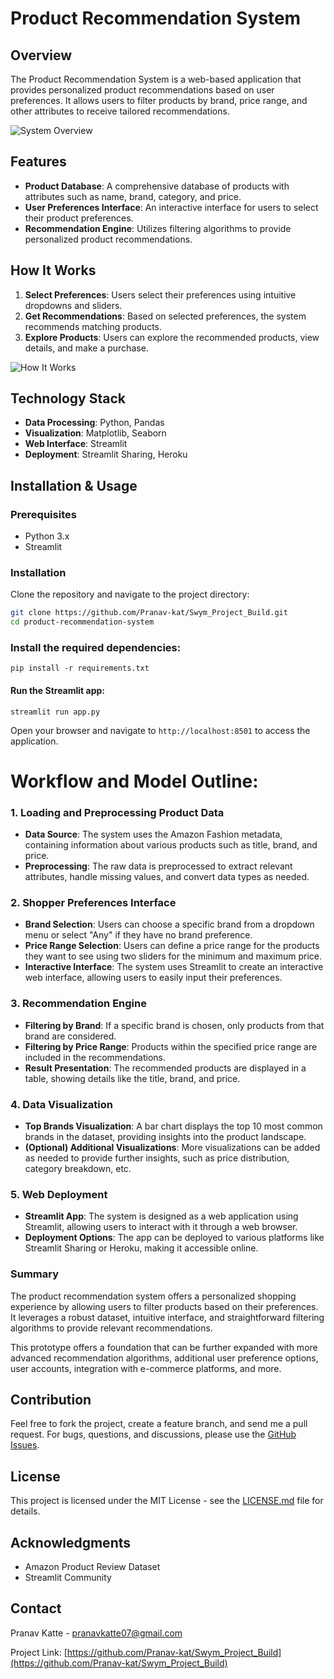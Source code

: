 # Product Recommendation System

## Overview

The Product Recommendation System is a web-based application that provides personalized product recommendations based on user preferences. It allows users to filter products by brand, price range, and other attributes to receive tailored recommendations.

![System Overview](images/overview.png) <!-- Add an image illustrating the overview of the system -->

## Features

- **Product Database**: A comprehensive database of products with attributes such as name, brand, category, and price.
- **User Preferences Interface**: An interactive interface for users to select their product preferences.
- **Recommendation Engine**: Utilizes filtering algorithms to provide personalized product recommendations.

## How It Works

1. **Select Preferences**: Users select their preferences using intuitive dropdowns and sliders.
2. **Get Recommendations**: Based on selected preferences, the system recommends matching products.
3. **Explore Products**: Users can explore the recommended products, view details, and make a purchase.

![How It Works](images/how_it_works.png) <!-- Add an image illustrating how the system works -->

## Technology Stack

- **Data Processing**: Python, Pandas
- **Visualization**: Matplotlib, Seaborn
- **Web Interface**: Streamlit
- **Deployment**: Streamlit Sharing, Heroku

## Installation & Usage

### Prerequisites

- Python 3.x
- Streamlit

### Installation

Clone the repository and navigate to the project directory:

```bash
git clone https://github.com/Pranav-kat/Swym_Project_Build.git
cd product-recommendation-system
```
### Install the required dependencies:

`pip install -r requirements.txt`

#### Run the Streamlit app:

`streamlit run app.py`

Open your browser and navigate to `http://localhost:8501` to access the application.

# Workflow and Model Outline:
### 1. **Loading and Preprocessing Product Data**
   - **Data Source**: The system uses the Amazon Fashion metadata, containing information about various products such as title, brand, and price.
   - **Preprocessing**: The raw data is preprocessed to extract relevant attributes, handle missing values, and convert data types as needed.

### 2. **Shopper Preferences Interface**
   - **Brand Selection**: Users can choose a specific brand from a dropdown menu or select "Any" if they have no brand preference.
   - **Price Range Selection**: Users can define a price range for the products they want to see using two sliders for the minimum and maximum price.
   - **Interactive Interface**: The system uses Streamlit to create an interactive web interface, allowing users to easily input their preferences.

### 3. **Recommendation Engine**
   - **Filtering by Brand**: If a specific brand is chosen, only products from that brand are considered.
   - **Filtering by Price Range**: Products within the specified price range are included in the recommendations.
   - **Result Presentation**: The recommended products are displayed in a table, showing details like the title, brand, and price.

### 4. **Data Visualization**
   - **Top Brands Visualization**: A bar chart displays the top 10 most common brands in the dataset, providing insights into the product landscape.
   - **(Optional) Additional Visualizations**: More visualizations can be added as needed to provide further insights, such as price distribution, category breakdown, etc.

### 5. **Web Deployment**
   - **Streamlit App**: The system is designed as a web application using Streamlit, allowing users to interact with it through a web browser.
   - **Deployment Options**: The app can be deployed to various platforms like Streamlit Sharing or Heroku, making it accessible online.

### Summary

The product recommendation system offers a personalized shopping experience by allowing users to filter products based on their preferences. It leverages a robust dataset, intuitive interface, and straightforward filtering algorithms to provide relevant recommendations.

This prototype offers a foundation that can be further expanded with more advanced recommendation algorithms, additional user preference options, user accounts, integration with e-commerce platforms, and more.
## Contribution

Feel free to fork the project, create a feature branch, and send me a pull request. For bugs, questions, and discussions, please use the [GitHub Issues](https://github.com/Pranav-kat/Swym_Project_Build/issues).

## License

This project is licensed under the MIT License - see the [LICENSE.md](https://github.com/Pranav-kat/Swym_Project_Build/blob/main/LICENSE) file for details.

## Acknowledgments

- Amazon Product Review Dataset
- Streamlit Community

## Contact

Pranav Katte - [pranavkatte07@gmail.com](mailto:pranavkatte07@gmail.com)

Project Link: [https://github.com/Pranav-kat/Swym_Project_Build](https://github.com/Pranav-kat/Swym_Project_Build)
